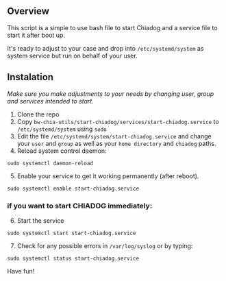 ## Overview

This script is a simple to use bash file to start Chiadog and a service file to start it after boot up.

It's ready to adjust to your case and drop into `/etc/systemd/system` as system service but run on behalf of your user.

## Instalation

_Make sure you make adjustments to your needs by changing user, group and services intended to start._

1. Clone the repo
2. Copy `bw-chia-utils/start-chiadog/services/start-chiadog.service` to `/etc/systemd/system` using `sudo`
3. Edit the file `/etc/systemd/system/start-chiadog.service` and change your `user` and `group` as well as your `home directory` and `chiadog` paths.
4. Reload system control daemon:

```
sudo systemctl daemon-reload
```

5. Enable your service to get it working permanently (after reboot).

```
sudo systemctl enable start-chiadog.service
```

### if you want to start CHIADOG immediately:

6. Start the service

```
sudo systemctl start start-chiadog.service
```

7. Check for any possible errors in `/var/log/syslog` or by typing:

```
sudo systemctl status start-chiadog.service
```

Have fun!
